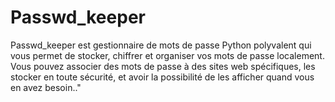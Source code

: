 # Passwd_keeper
Passwd_keeper est gestionnaire de mots de passe Python polyvalent qui vous permet de stocker, chiffrer et organiser vos mots de passe localement. Vous pouvez associer des mots de passe à des sites web spécifiques, les stocker en toute sécurité, et avoir la possibilité de les afficher quand vous en avez besoin.."
